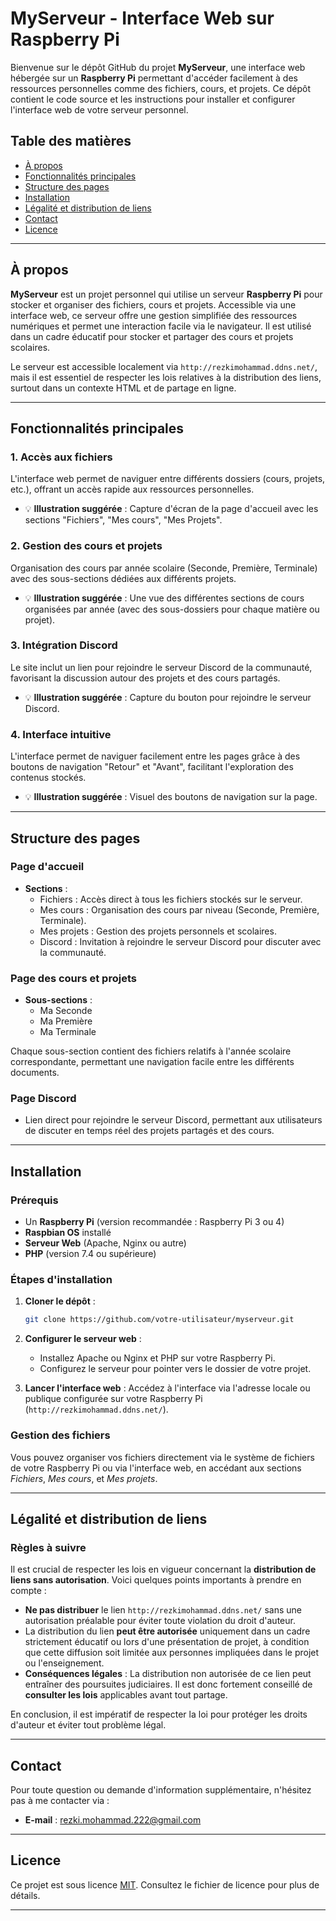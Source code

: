 # MyServeur - Interface Web sur Raspberry Pi

Bienvenue sur le dépôt GitHub du projet **MyServeur**, une interface web hébergée sur un **Raspberry Pi** permettant d'accéder facilement à des ressources personnelles comme des fichiers, cours, et projets. Ce dépôt contient le code source et les instructions pour installer et configurer l'interface web de votre serveur personnel.

## Table des matières
- [À propos](#à-propos)
- [Fonctionnalités principales](#fonctionnalités-principales)
- [Structure des pages](#structure-des-pages)
- [Installation](#installation)
- [Légalité et distribution de liens](#légalité-et-distribution-de-liens)
- [Contact](#contact)
- [Licence](#licence)

---

## À propos
**MyServeur** est un projet personnel qui utilise un serveur **Raspberry Pi** pour stocker et organiser des fichiers, cours et projets. Accessible via une interface web, ce serveur offre une gestion simplifiée des ressources numériques et permet une interaction facile via le navigateur. Il est utilisé dans un cadre éducatif pour stocker et partager des cours et projets scolaires.

Le serveur est accessible localement via `http://rezkimohammad.ddns.net/`, mais il est essentiel de respecter les lois relatives à la distribution des liens, surtout dans un contexte HTML et de partage en ligne.

---

## Fonctionnalités principales

### 1. **Accès aux fichiers**
L'interface web permet de naviguer entre différents dossiers (cours, projets, etc.), offrant un accès rapide aux ressources personnelles.
- 💡 **Illustration suggérée** : Capture d'écran de la page d'accueil avec les sections "Fichiers", "Mes cours", "Mes Projets".

### 2. **Gestion des cours et projets**
Organisation des cours par année scolaire (Seconde, Première, Terminale) avec des sous-sections dédiées aux différents projets.
- 💡 **Illustration suggérée** : Une vue des différentes sections de cours organisées par année (avec des sous-dossiers pour chaque matière ou projet).

### 3. **Intégration Discord**
Le site inclut un lien pour rejoindre le serveur Discord de la communauté, favorisant la discussion autour des projets et des cours partagés.
- 💡 **Illustration suggérée** : Capture du bouton pour rejoindre le serveur Discord.

### 4. **Interface intuitive**
L'interface permet de naviguer facilement entre les pages grâce à des boutons de navigation "Retour" et "Avant", facilitant l'exploration des contenus stockés.
- 💡 **Illustration suggérée** : Visuel des boutons de navigation sur la page.

---

## Structure des pages

### Page d'accueil
- **Sections** : 
  - Fichiers : Accès direct à tous les fichiers stockés sur le serveur.
  - Mes cours : Organisation des cours par niveau (Seconde, Première, Terminale).
  - Mes projets : Gestion des projets personnels et scolaires.
  - Discord : Invitation à rejoindre le serveur Discord pour discuter avec la communauté.

### Page des cours et projets
- **Sous-sections** : 
  - Ma Seconde
  - Ma Première
  - Ma Terminale

Chaque sous-section contient des fichiers relatifs à l'année scolaire correspondante, permettant une navigation facile entre les différents documents.

### Page Discord
- Lien direct pour rejoindre le serveur Discord, permettant aux utilisateurs de discuter en temps réel des projets partagés et des cours.

---

## Installation

### Prérequis
- Un **Raspberry Pi** (version recommandée : Raspberry Pi 3 ou 4)
- **Raspbian OS** installé
- **Serveur Web** (Apache, Nginx ou autre)
- **PHP** (version 7.4 ou supérieure)

### Étapes d'installation
1. **Cloner le dépôt** :
   ```bash
   git clone https://github.com/votre-utilisateur/myserveur.git
   ```
2. **Configurer le serveur web** :
   - Installez Apache ou Nginx et PHP sur votre Raspberry Pi.
   - Configurez le serveur pour pointer vers le dossier de votre projet.

3. **Lancer l'interface web** :
   Accédez à l'interface via l'adresse locale ou publique configurée sur votre Raspberry Pi (`http://rezkimohammad.ddns.net/`).

### Gestion des fichiers
Vous pouvez organiser vos fichiers directement via le système de fichiers de votre Raspberry Pi ou via l'interface web, en accédant aux sections *Fichiers*, *Mes cours*, et *Mes projets*.

---

## Légalité et distribution de liens

### Règles à suivre
Il est crucial de respecter les lois en vigueur concernant la **distribution de liens sans autorisation**. Voici quelques points importants à prendre en compte :
- **Ne pas distribuer** le lien `http://rezkimohammad.ddns.net/` sans une autorisation préalable pour éviter toute violation du droit d'auteur.
- La distribution du lien **peut être autorisée** uniquement dans un cadre strictement éducatif ou lors d'une présentation de projet, à condition que cette diffusion soit limitée aux personnes impliquées dans le projet ou l'enseignement.
- **Conséquences légales** : La distribution non autorisée de ce lien peut entraîner des poursuites judiciaires. Il est donc fortement conseillé de **consulter les lois** applicables avant tout partage.

En conclusion, il est impératif de respecter la loi pour protéger les droits d'auteur et éviter tout problème légal.

---

## Contact
Pour toute question ou demande d'information supplémentaire, n'hésitez pas à me contacter via :
- **E-mail** : rezki.mohammad.222@gmail.com

---

## Licence
Ce projet est sous licence [MIT](LICENSE). Consultez le fichier de licence pour plus de détails.

---
